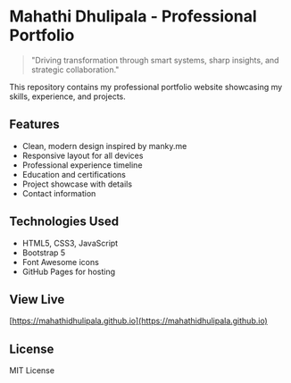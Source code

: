 # Mahathi Dhulipala - Professional Portfolio



> "Driving transformation through smart systems, sharp insights, and strategic collaboration."

This repository contains my professional portfolio website showcasing my skills, experience, and projects.

## Features
- Clean, modern design inspired by manky.me
- Responsive layout for all devices
- Professional experience timeline
- Education and certifications
- Project showcase with details
- Contact information

## Technologies Used
- HTML5, CSS3, JavaScript
- Bootstrap 5
- Font Awesome icons
- GitHub Pages for hosting

## View Live
[https://mahathidhulipala.github.io](https://mahathidhulipala.github.io)

## License
MIT License
